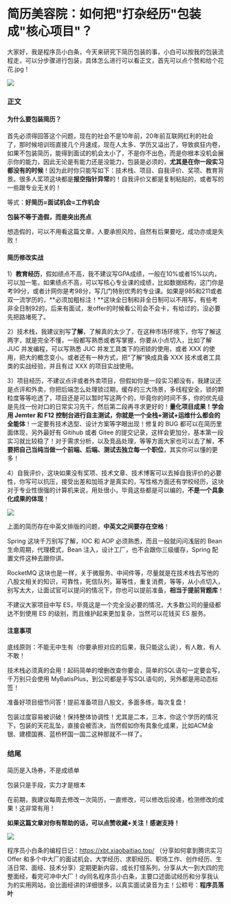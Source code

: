 # 简历美容院：如何把"打杂经历"包装成"核心项目"？

大家好，我是程序员小白条，今天来研究下简历包装的事，小白可以按我的包装流程走，可以分步骤进行包装，具体怎么进行可以看正文，首先可以点个赞和给个花花.jpg！

![](https://pic.yupi.icu/5563/202507291955424.png)

### 正文

#### 为什么要包装简历？

首先必须得回答这个问题，现在的社会不是10年前，20年前互联网红利的社会了，那时候培训班直接几个月速成，现在人太多、学历又溢出了，导致疯狂内卷，如果不包装简历，能得到面试的机会太小了，不是你不出色，而是你根本没机会展示你的能力，因此无论是有能力还是没能力，包装是必须的，**尤其是在你一段实习都没有的时候**！因为此时你只能写如下：技术栈、项目、自我评价、奖项、教育背景。很多人奖项这块都是**报空指针异常**的！自我评价又都是复制粘贴的，或者写的一些跟专业无关的！

等式：**好简历=面试机会=工作机会**

**包装不等于造假，而是突出亮点**

想造假的，可以不用看这篇文章，人要承担风险，自然有后果要吃，成功亦或是失败！

#### 简历修改实战

1）**教育经历**，假如绩点不高，我不建议写GPA成绩，一般在10%或者15%以内，可以加一笔，如果绩点不高，可以写核心专业课的成绩，比如数据结构，这门你是考99分，或者计网你是考98分，写几门特别优秀的专业课。如果是985和211或者双一流学历的，**必须加粗标注！**这块全日制和非全日制可以不用写，有些考非全日制92的，后来有面试，发offer的时候看公司会不会卡，有给过的，没必要先把路堵死了。

2）技术栈，我建议别写**了解**，了解真的太少了，在这种市场环境下，你写了解这两字，就是完全不懂，一般都写熟悉或者写掌握，你要从小点切入，比如了解 JUC 并发编程，可以写熟悉 JUC 并发工具类下的闭锁的使用，或者 XXX 的使用，把大的概念变小。或者还有一种方式，把“了解”换成具备 XXX 技术或者工具类的实战经验，并且有过 XXX 的项目实战使用。

3）项目经历，不建议点评或者外卖项目，但假如你是一段实习都没有，我建议还是点评和外卖，你把后端怎么处理锁过期，缓存的三大场景，多线程安全，锁的颗粒度等等吃透了，项目还是可以暂时写这两个的，毕竟你的时间不多，你的优先级是先找一份对口的日常实习先干，然后第二段再寻求更好的！**量化项目成果！**学会用 Jemter 和 F12 控制台进行自主测试，你就是一个全栈+测试+运维什么都会的**全能体**！一定要有技术选型、设计方案等字眼出现！修复的 BUG 都可以在简历里面体现，另外最好有 Gitihub 或者 Gitee 的提交记录，这样会更加分，基本第一段实习就比较稳了！对于需求分析，以及竞品处理，等等方面大家也可以去了解，**不要把自己当纯当做一个前端、后端、测试去独立每一个职位**，其实你可以懂的更多！

4）自我评价，这块如果没有奖项、技术文章、技术博客可以去掉自我评价的必要性，你写可以抗压，接受出差和加班才是真实的，写性格方面还有学校经历，这块对于专业性很强的计算机来说，用处很小，毕竟这些都是可以编的，**不是一个具象化成果的体现**！

![](https://pic.yupi.icu/5563/202507292017822.png)

上面的简历存在中英文排版的问题，**中英文之间要存在空格**！

 Spring 这块千万别写了解，IOC 和 AOP 必须熟悉，而且一般就问问浅层的 Bean 生命周期，代理模式，Bean 注入，设计工厂，也不会跟你三级缓存，Spring 配置文件这种去跟你讲。

RocketMQ 这块也是一样，关于微服务、中间件等，尽量就是在技术栈去写他的八股文相关的知识，可靠性，死信队列，幂等性，重复消费，等等，从小点切入，别写太大，让面试官可以提问的情况下，你也可以提前准备，**相当于提前背题库**！

不建议大家项目中写 ES，毕竟这是一个完全没必要的情况，大多数公司的量级都达不到使用 ES 的级别，而且维护起来更加复杂，当然可以花钱买 ES 服务。

#### 注意事项

底线原则：不能无中生有（你要承担对应的后果，我只能这么说），有人敢，有人不敢！

技术栈必须真的会用！起码简单的增删改查你要会，简单的SQL语句一定要会写，千万别只会使用 MyBatisPlus，到公司都是手写SQL语句的，另外都是用动态标签！

准备好项目细节问答！提前准备项目八股文，多面多练，每次复盘！

包装过度容易被识破！保持整体协调性！尤其是二本，三本，你这个学历的情况下，包装的天花乱坠，直接会被否决，当然假如你有具象化成果，比如ACM金银、建模国赛、蓝桥杯国一国二这种那就不一样了。

### 结尾

简历是入场券，不是成绩单

包装只是手段，实力才是根本

在前期，我建议每周去修改一次简历，一直修改，可以修改后投递，检测修改的成果！这非常有用！

**如果这篇文章对你有帮助的话，可以点赞收藏+关注！感谢支持！**

![](https://pic.yupi.icu/5563/202507292032364.png)



程序员小白条的编程日记：https://xbt.xiaobaitiao.top/ （分享如何拿到腾讯实习 Offer 和多个中大厂的面试机会，大学经历、求职经历、职场工作、创作经历、生活日常、面经、技术分享）定期更新内容，成长打怪系列，分享从大一到大四的完整面经，看完可冲中大厂！dy同名程序员小白条，主要口述面试经历和分享我认为的实用网站，会比面经讲的详细很多，以真实面试录音为主！公粽号：**程序员落叶**